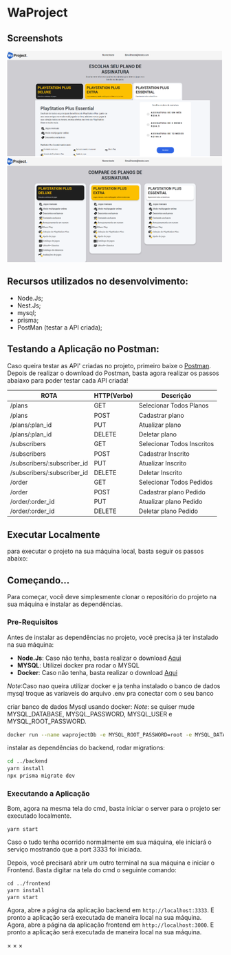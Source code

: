 # WaProject



## Screenshots


<img src="https://github.com/jeffer1312/waproject/raw/master/assine.png" width="500"> <img src="https://github.com/jeffer1312/waproject/raw/master/compare.png" width="500">
## Recursos utilizados no desenvolvimento:

- Node.Js;
- Nest.Js;
- mysql;
- prisma;
- PostMan (testar a API criada);

## Testando a Aplicação no Postman:

Caso queira testar as API' criadas no projeto, primeiro baixe o [Postman](https://chrome.google.com/webstore/detail/postman/fhbjgbiflinjbdggehcddcbncdddomop).
Depois de realizar o download do Postman, basta agora realizar os passos abaiaxo para 
poder testar cada API criada!

  ROTA                        |     HTTP(Verbo)   |      Descrição             | 
-------------------------     | ----------------- | ---------------------      | 
/plans                        |       GET         | Selecionar Todos Planos    | 
/plans                        |       POST        | Cadastrar plano            | 
/plans/:plan_id               |       PUT         | Atualizar plano            | 
/plans/:plan_id               |       DELETE      | Deletar plano              | 
/subscribers                  |       GET         | Selecionar Todos Inscritos | 
/subscribers                  |       POST        | Cadastrar Inscrito         | 
/subscribers/:subscriber_id   |       PUT         | Atualizar Inscrito         | 
/subscribers/:subscriber_id   |       DELETE      | Deletar Inscrito           | 
/order                        |       GET         | Selecionar Todos Pedidos   | 
/order                        |       POST        | Cadastrar plano Pedido     | 
/order/:order_id              |       PUT         | Atualizar plano Pedido     | 
/order/:order_id              |       DELETE      | Deletar plano Pedido       | 



## Executar Localmente

para executar o projeto na sua máquina local, basta seguir os passos abaixo:

## Começando...

Para começar, você deve simplesmente clonar o repositório do projeto na sua máquina e instalar as dependências.

### Pre-Requisitos

Antes de instalar as dependências no projeto, você precisa já ter instalado na sua máquina:

* **Node.Js**: Caso não tenha, basta realizar o download [Aqui](https://nodejs.org/en/)
* **MYSQL**: Utilizei docker pra rodar o MYSQL
* **Docker**: Caso não tenha, basta realizar o download [Aqui](https://www.docker.com/get-started/)

_Note_:Caso nao queira utilizar docker e ja tenha instalado o banco de dados mysql troque as variaveis do arquivo .env pra conectar com o seu banco

criar banco de dados Mysql usando docker:
_Note_: se quiser mude MYSQL_DATABASE, MYSQL_PASSWORD, MYSQL_USER e MYSQL_ROOT_PASSWORD.

```bash
docker run --name waprojectDb -e MYSQL_ROOT_PASSWORD=root -e MYSQL_DATABASE=waproject  --restart always -p 3306:3306 -d mysql:latest 
```

instalar as dependências do backend, rodar migrations:

```bash
cd ../backend
yarn install
npx prisma migrate dev 
```

### Executando a Aplicação

Bom, agora na mesma tela do cmd, basta iniciar o server para o projeto ser executado localmente.

```
yarn start
```
Caso o tudo tenha ocorrido normalmente em sua máquina, ele iniciará o serviço mostrando que a port 3333 foi iniciada.

Depois, você precisará abrir um outro terminal na sua máquina e iniciar o Frontend. Basta digitar na tela do cmd o seguinte comando:

```
cd ../frontend
yarn install
yarn start
```

Agora, abre a página da aplicação backend em `http://localhost:3333`. E pronto a aplicação será executada de maneira local na sua máquina.        
Agora, abre a página da aplicação frontend em `http://localhost:3000`. E pronto a aplicação será executada de maneira local na sua máquina.   



×
×
×
